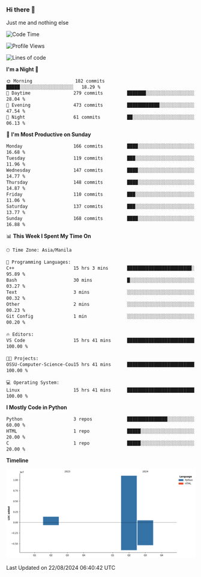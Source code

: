 ### Hi there 👋

Just me and nothing else


<!--START_SECTION:waka-->
![Code Time](http://img.shields.io/badge/Code%20Time-608%20hrs%2058%20mins-blue)

![Profile Views](http://img.shields.io/badge/Profile%20Views-0-blue)

![Lines of code](https://img.shields.io/badge/From%20Hello%20World%20I%27ve%20Written-12.7%20million%20lines%20of%20code-blue)

**I'm a Night 🦉** 

```text
🌞 Morning                182 commits         █████░░░░░░░░░░░░░░░░░░░░   18.29 % 
🌆 Daytime                279 commits         ███████░░░░░░░░░░░░░░░░░░   28.04 % 
🌃 Evening                473 commits         ████████████░░░░░░░░░░░░░   47.54 % 
🌙 Night                  61 commits          ██░░░░░░░░░░░░░░░░░░░░░░░   06.13 % 
```
📅 **I'm Most Productive on Sunday** 

```text
Monday                   166 commits         ████░░░░░░░░░░░░░░░░░░░░░   16.68 % 
Tuesday                  119 commits         ███░░░░░░░░░░░░░░░░░░░░░░   11.96 % 
Wednesday                147 commits         ████░░░░░░░░░░░░░░░░░░░░░   14.77 % 
Thursday                 148 commits         ████░░░░░░░░░░░░░░░░░░░░░   14.87 % 
Friday                   110 commits         ███░░░░░░░░░░░░░░░░░░░░░░   11.06 % 
Saturday                 137 commits         ███░░░░░░░░░░░░░░░░░░░░░░   13.77 % 
Sunday                   168 commits         ████░░░░░░░░░░░░░░░░░░░░░   16.88 % 
```


📊 **This Week I Spent My Time On** 

```text
🕑︎ Time Zone: Asia/Manila

💬 Programming Languages: 
C++                      15 hrs 3 mins       ████████████████████████░   95.89 % 
Bash                     30 mins             █░░░░░░░░░░░░░░░░░░░░░░░░   03.27 % 
Text                     3 mins              ░░░░░░░░░░░░░░░░░░░░░░░░░   00.32 % 
Other                    2 mins              ░░░░░░░░░░░░░░░░░░░░░░░░░   00.23 % 
Git Config               1 min               ░░░░░░░░░░░░░░░░░░░░░░░░░   00.20 % 

🔥 Editors: 
VS Code                  15 hrs 41 mins      █████████████████████████   100.00 % 

🐱‍💻 Projects: 
OSSU-Computer-Science-Cou15 hrs 41 mins      █████████████████████████   100.00 % 

💻 Operating System: 
Linux                    15 hrs 41 mins      █████████████████████████   100.00 % 
```

**I Mostly Code in Python** 

```text
Python                   3 repos             ███████████████░░░░░░░░░░   60.00 % 
HTML                     1 repo              █████░░░░░░░░░░░░░░░░░░░░   20.00 % 
C                        1 repo              █████░░░░░░░░░░░░░░░░░░░░   20.00 % 
```



**Timeline**

![Lines of Code chart](https://raw.githubusercontent.com/brutist/brutist/main/assets/bar_graph.png)


 Last Updated on 22/08/2024 06:40:42 UTC
<!--END_SECTION:waka-->
